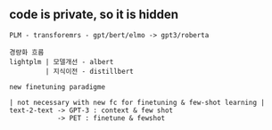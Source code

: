 
## code is private, so it is hidden


```
PLM - transforemrs - gpt/bert/elmo -> gpt3/roberta
```
```
경량화 흐름
lightplm | 모델개선 - albert
         | 지식이전 - distillbert
```

```
new finetuning paradigme

| not necessary with new fc for finetuning & few-shot learning |
text-2-text -> GPT-3 : context & few shot
            -> PET : finetune & fewshot
```

